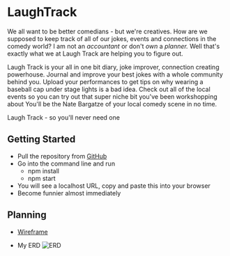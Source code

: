 # LaughTrack

We all want to be better comedians - but we're creatives. How are we supposed to keep track of all of our jokes, events and connections in the comedy world? I am not an _accountant_ or don't _own_ a _planner._ Well that's exactly what we at Laugh Track are helping you to figure out.

Laugh Track is your all in one bit diary, joke improver, connection creating powerhouse. Journal and improve your best jokes with a whole community behind you. Upload your performances to get tips on why wearing a baseball cap under stage lights is a bad idea. Check out all of the local events so you can try out that super niche bit you've been workshopping about  You'll be the Nate Bargatze of your local comedy scene in no time.

Laugh Track - so you'll never need one

## Getting Started

* Pull the repository from [GitHub](http://google.com)
* Go into the command line and run
    * npm install
    * npm start
* You will see a localhost URL, copy and paste this into your browser
* Become funnier almost immediately


## Planning 

* [Wireframe](https://www.figma.com/file/0DAt4BzQJH1jioAxM5gFWc/Untitled?node-id=0%3A1)

* My ERD
![ERD](/src/images.ERD.png)
<!-- Format: ![ERD] -->